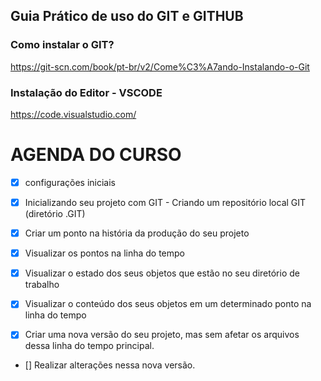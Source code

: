 ## Guia Prático de uso do GIT e GITHUB


### Como instalar o GIT?
https://git-scn.com/book/pt-br/v2/Come%C3%A7ando-Instalando-o-Git

### Instalação do Editor - VSCODE
https://code.visualstudio.com/


# AGENDA DO CURSO

- [x] configurações iniciais

- [x] Inicializando seu projeto com GIT - Criando um repositório local GIT (diretório .GIT)

- [x] Criar um ponto na história da produção do seu projeto
- [x] Visualizar os pontos na linha do tempo

- [x] Visualizar o estado dos seus objetos que estão no seu diretório de trabalho
- [x] Visualizar o conteúdo dos seus objetos em um determinado ponto na linha do tempo 
- [x] Criar uma nova versão do seu projeto, mas sem afetar os arquivos dessa linha do tempo principal.  
- [] Realizar alterações nessa nova versão.
